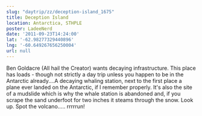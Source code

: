 ```yaml
---
slug: "daytrip/zz/deception-island_1675"
title: Deception Island
location: Antarctica, STHPLE
poster: LadeeNerd
date: '2011-09-23T14:24:00'
lat: '-62.98277329440896'
lng: '-60.649267656250004'
url: null
---
```


Ben Goldacre (All hail the Creator) wants decaying infrastructure. This place has loads - though not strictly a day trip unless you happen to be in the Antarctic already....A decaying whaling station, next to the first place a plane ever landed on the Antarctic, if I remember properly. It's also the site of a mudslide which is why the whale station is abandoned and, if you scrape the sand underfoot for two inches it steams through the snow. Look up. Spot the volcano..... rrrrrun!
